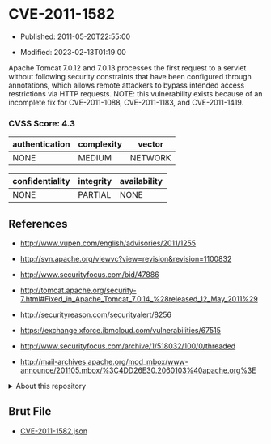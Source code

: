 # CVE-2011-1582

- Published: 2011-05-20T22:55:00

- Modified: 2023-02-13T01:19:00

Apache Tomcat 7.0.12 and 7.0.13 processes the first request to a servlet without following security constraints that have been configured through annotations, which allows remote attackers to bypass intended access restrictions via HTTP requests. NOTE: this vulnerability exists because of an incomplete fix for CVE-2011-1088, CVE-2011-1183, and CVE-2011-1419.

### CVSS Score: **4.3**

| authentication | complexity | vector |
| --- | --- | --- |
| NONE | MEDIUM | NETWORK |

| confidentiality | integrity | availability |
| --- | --- | --- |
| NONE | PARTIAL | NONE |

## References

* http://www.vupen.com/english/advisories/2011/1255

* http://svn.apache.org/viewvc?view=revision&revision=1100832

* http://www.securityfocus.com/bid/47886

* http://tomcat.apache.org/security-7.html#Fixed_in_Apache_Tomcat_7.0.14_%28released_12_May_2011%29

* http://securityreason.com/securityalert/8256

* https://exchange.xforce.ibmcloud.com/vulnerabilities/67515

* http://www.securityfocus.com/archive/1/518032/100/0/threaded

* http://mail-archives.apache.org/mod_mbox/www-announce/201105.mbox/%3C4DD26E30.2060103%40apache.org%3E

<details>
<summary>About this repository</summary> 

  This repository is part of the project [Live Hack CVE](https://github.com/Live-Hack-CVE). Main website can be found [www.live-hack.org](https://www.live-hack.org) 
  
  Made by [Sn0wAlice](https://github.com/Sn0wAlice) for the people that care about security and need to have a feed of the latest CVEs. Hope you enjoy it, don't forget to star the repo and follow me on [Twitter](https://twitter.com/Sn0wAlice) and [Github](https://github.com/Sn0wAlice). And that is my [personnal website](https://www.alice-snow.me/)

  - [Home Page](https://github.com/Live-Hack-CVE)
  - [Framework](https://github.com/Live-Hack-CVE/cve-framework)
  - [CVE database](https://github.com/Live-Hack-CVE/full_database)
  - [Changelog](https://github.com/Live-Hack-CVE/Changelog)
</details>

## Brut File

* [CVE-2011-1582.json](https://raw.githubusercontent.com/Live-Hack-CVE/full_database/main/cves/2011/CVE-2011-1582.json)


